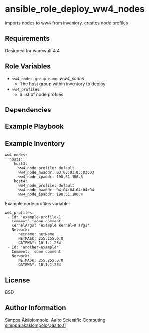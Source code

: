 ansible_role_deploy_ww4_nodes
=============================

imports nodes to ww4 from inventory.
creates node profiles

Requirements
------------
Designed for warewulf 4.4

Role Variables
--------------

- `ww4_nodes_group_name`: *ww4_nodes*
  - The host group within inventory to deploy
- `ww4_profiles`:
  - a list of node profiles

Dependencies
------------


Example Playbook
----------------

Example Inventory
-----------------

```
ww4_nodes:
  hosts:
    host3:
      ww4_node_profile: default
      ww4_node_hwaddr: 03:03:03:03:03:03
      ww4_node_ipaddr: 198.51.100.3
    host4:
      ww4_node_profile: default
      ww4_node_hwaddr: 04:04:04:04:04:04
      ww4_node_ipaddr: 198.51.100.4
```

Example node profiles variable:
```
ww4_profiles:
 - Id: 'example-profile-1'
   Comment: 'some comment'
   KernelArgs: 'example kernel=0 args'
   Network:
      netname: netName
      NETMASK: 255.255.0.0
      GATEWAY: 10.1.1.254
 - Id: 'another-example'
   Comment: 'some comment'
   Network:
      NETMASK: 255.255.0.0
      GATEWAY: 10.1.1.254
```


License
-------

BSD

Author Information
------------------

Simppa Äkäslompolo, Aalto Scientific Computing <simppa.akaslompolo@aalto.fi>